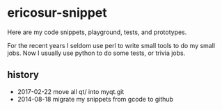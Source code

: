 # ericosur-snippet

Here are my code snippets, playground, tests, and prototypes.

For the recent years I seldom use perl to write small tools to do my small jobs. 
Now I usually use python to do some tests, or trivia jobs.

## history

* 2017-02-22 move all qt/ into myqt.git
* 2014-08-18 migrate my snippets from gcode to github
